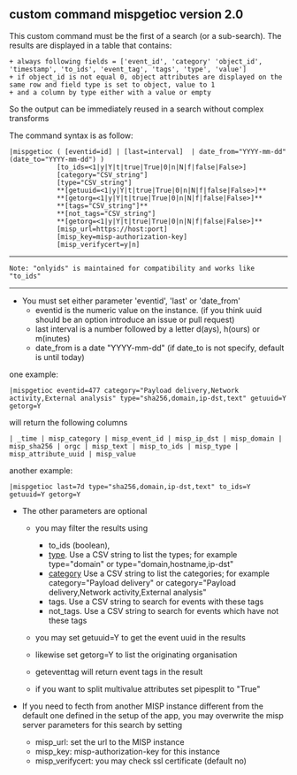 
## custom command mispgetioc version 2.0
This custom command must be the first of a search (or a sub-search). The results are displayed in a table that contains:

    + always following fields = ['event_id', 'category' 'object_id', 'timestamp', 'to_ids', 'event_tag', 'tags', 'type', 'value']
    + if object_id is not equal 0, object attributes are displayed on the same row and field type is set to object, value to 1
    + and a column by type either with a value or empty

So the output can be immediately reused in a search without complex transforms

The command syntax is as follow:

    |mispgetioc ( [eventid=id] | [last=interval]  | date_from="YYYY-mm-dd" (date_to="YYYY-mm-dd") )
                [to_ids=<1|y|Y|t|true|True|0|n|N|f|false|False>]
                [category="CSV_string"]
                [type="CSV_string"]
                **[getuuid=<1|y|Y|t|true|True|0|n|N|f|false|False>]**
                **[getorg=<1|y|Y|t|true|True|0|n|N|f|false|False>]**
                **[tags="CSV_string"]**
                **[not_tags="CSV_string"]
                **[getorg=<1|y|Y|t|true|True|0|n|N|f|false|False>]**
                [misp_url=https://host:port] 
                [misp_key=misp-authorization-key]
                [misp_verifycert=y|n]                 
                
----
    Note: "onlyids" is maintained for compatibility and works like "to_ids"
----
- You must set either parameter 'eventid', 'last' or 'date_from'
    + eventid is the numeric value on the instance. (if you think uuid should be an option introduce an issue or pull request)
    + last interval is a number followed by a letter d(ays), h(ours) or m(inutes)
    + date_from is a date "YYYY-mm-dd" (if date_to is not specify, default is until today)

one example:

    |mispgetioc eventid=477 category="Payload delivery,Network activity,External analysis" type="sha256,domain,ip-dst,text" getuuid=Y getorg=Y

will return the following columns

    | _time | misp_category | misp_event_id | misp_ip_dst | misp_domain | misp_sha256 | orgc | misp_text | misp_to_ids | misp_type | misp_attribute_uuid | misp_value

another example:

    |mispgetioc last=7d type="sha256,domain,ip-dst,text" to_ids=Y getuuid=Y getorg=Y


- The other parameters are optional
    + you may filter the results using
        - to_ids (boolean),
        - [type](https://www.circl.lu/doc/misp/categories-and-types/#types). Use a CSV string to list the types; for example type="domain" or type="domain,hostname,ip-dst"
        - [category](https://www.circl.lu/doc/misp/categories-and-types/#categories) Use a CSV string to list the categories; for example category="Payload delivery" or category="Payload delivery,Network activity,External analysis"
        - tags. Use a CSV string to search for events with these tags
        - not_tags. Use a CSV string to search for events which have not these tags

    + you may set getuuid=Y to get the event uuid in the results 
    + likewise set getorg=Y to list the originating organisation
    + geteventtag will return event tags in the result
    + if you want to split multivalue attributes set pipesplit to "True" 

- If you need to fecth from another MISP instance different from the default one defined in the setup of the app, you may overwrite the misp server parameters for this search by setting
    + misp_url: set the url to the MISP instance
    + misp_key: misp-authorization-key for this instance
    + misp_verifycert: you may check ssl certificate (default no)  